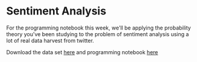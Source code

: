 # Sentiment Analysis

For the programming notebook this week, we'll be applying the probability
theory you've been studying to the problem of sentiment analysis using a lot of
real data harvest from twitter.

Download the data set [here](sentiment_data.zip) and programming notebook [here](sentiment.ipynb)

